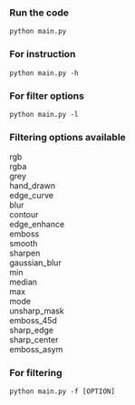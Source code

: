 ### Run the code
`python main.py`

### For instruction
`python main.py -h`

### For filter options
`python main.py -l`

### Filtering options available

rgb <br/>
rgba <br/>
grey <br/>
hand_drawn <br/>
edge_curve <br/>
blur <br/>
contour <br/>
edge_enhance <br/>
emboss <br/>
smooth <br/>
sharpen <br/>
gaussian_blur <br/>
min <br/>
median <br/>
max <br/>
mode <br/>
unsharp_mask <br/>
emboss_45d <br/>
sharp_edge <br/>
sharp_center <br/>
emboss_asym <br/>

### For filtering
`python main.py -f [OPTION]`
